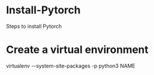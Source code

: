 # Install-Pytorch
Steps to install Pytorch


# Create a virtual environment

virtualenv --system-site-packages -p python3 NAME
